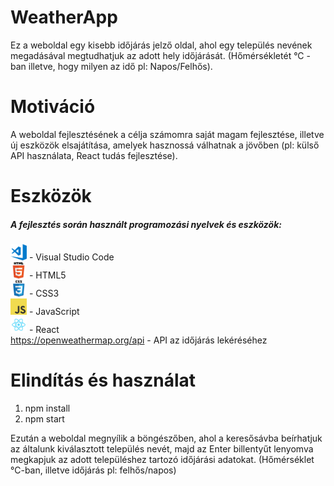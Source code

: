 # WeatherApp
Ez a weboldal egy kisebb időjárás jelző oldal, ahol egy település nevének megadásával megtudhatjuk az adott hely időjárását. (Hőmérsékletét °C -ban illetve, hogy milyen az idő pl: Napos/Felhős).

# Motiváció
A weboldal fejlesztésének a célja számomra saját magam fejlesztése, illetve új eszközök elsajátítása, amelyek hasznossá válhatnak a jövőben (pl: külső API használata, React tudás fejlesztése).

# Eszközök
##### A fejlesztés során használt programozási nyelvek és eszközök:
[<img alt="Visual Studio Code" width="26px" src="https://raw.githubusercontent.com/github/explore/80688e429a7d4ef2fca1e82350fe8e3517d3494d/topics/visual-studio-code/visual-studio-code.png" />][vscode] - Visual Studio Code
<br />
[<img alt="HTML5" width="26px" src="https://raw.githubusercontent.com/github/explore/80688e429a7d4ef2fca1e82350fe8e3517d3494d/topics/html/html.png" />][html5] - HTML5
<br />
[<img alt="CSS3" width="26px" src="https://raw.githubusercontent.com/github/explore/80688e429a7d4ef2fca1e82350fe8e3517d3494d/topics/css/css.png" />][css3] - CSS3
<br />
[<img alt="JavaScript" width="26px" src="https://raw.githubusercontent.com/github/explore/80688e429a7d4ef2fca1e82350fe8e3517d3494d/topics/javascript/javascript.png" />][js] - JavaScript
<br />
[<img alt="React" width="26px" src="https://raw.githubusercontent.com/github/explore/80688e429a7d4ef2fca1e82350fe8e3517d3494d/topics/react/react.png" />][react] - React
<br />
https://openweathermap.org/api - API az időjárás lekéréséhez

# Elindítás és használat
1. npm install
2. npm start

Ezután a weboldal megnyílik a böngészőben, ahol a keresősávba beírhatjuk az általunk kiválasztott település nevét, majd az Enter billentyűt lenyomva megkapjuk az adott településhez tartozó időjárási adatokat. (Hőmérséklet °C-ban, illetve időjárás pl: felhős/napos)

[vscode]: https://code.visualstudio.com/
[html5]: https://hu.wikipedia.org/wiki/HTML5
[css3]: https://hu.wikipedia.org/wiki/Cascading_Style_Sheets
[js]: https://hu.wikipedia.org/wiki/JavaScript
[react]: https://reactjs.org/
